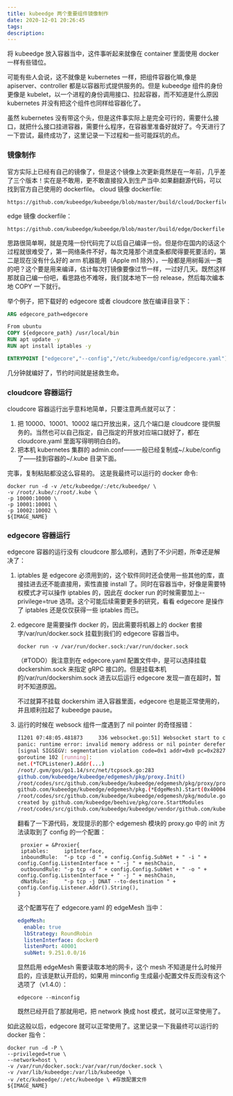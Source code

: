 ```yaml
---
title: kubeedge 两个重要组件镜像制作
date: 2020-12-01 20:26:45
tags:
description:
---
```


将 kubeedge 放入容器当中，这件事听起来就像在 container 里面使用 docker 一样有些错位。

可能有些人会说，这不就像是 kubernetes 一样，把组件容器化嘛,像是 apiserver、controller 都是以容器形式提供服务的。但是 kubeedge 组件的身份更像是 kubelet，以一个进程的身份调用接口、拉起容器，而不知道是什么原因 kubernetes 并没有把这个组件也同样给容器化了。

虽然 kubernetes 没有带这个头，但是这件事实际上是完全可行的，需要什么接口，就把什么接口挂进容器，需要什么程序，在容器里准备好就好了。今天进行了一下尝试，最终成功了，这里记录一下过程和一些可能踩坑的点。

### 镜像制作

官方实际上已经有自己的镜像了，但是这个镜像上次更新竟然是在一年前，几乎差了三个版本！实在是不敢用，更不敢直接投入到生产当中.如果翻翻源代码，可以找到官方自己使用的 dockerfile。
cloud 镜像 dockerfile:

```url
https://github.com/kubeedge/kubeedge/blob/master/build/cloud/Dockerfile
```

edge 镜像 dockerfile：

```url
https://github.com/kubeedge/kubeedge/blob/master/build/edge/Dockerfile
```

思路很简单啊，就是克隆一份代码完了以后自己编译一份。但是你在国内的话这个过程就很难受了，第一网络条件不好，每次克隆那个进度条都爬得要死要活的，第二是现在没有什么好的 arm 机器能用（Apple m1 除外），一般都是用树莓派一类的吧？这个要是用来编译，估计每次打镜像要像过节一样，一过好几天。既然这样那就自己编一份吧，看思路也不难呀，我们就本地下一份 release，然后每次编本地 COPY 一下就行。

举个例子，把下载好的 edgecore 或者 cloudcore 放在编译目录下：

```Dockerfile
ARG edgecore_path=edgecore

From ubuntu
COPY ${edgecore_path} /usr/local/bin
RUN apt update -y
RUN apt install iptables -y

ENTRYPOINT ["edgecore","--config","/etc/kubeedge/config/edgecore.yaml"]
```

几分钟就编好了，节约时间就是拯救生命。

### cloudcore 容器运行

cloudcore 容器运行出乎意料地简单，只要注意两点就可以了：

1. 把 10000、10001、10002 端口开放出来，这几个端口是 cloudcore 提供服务的。当然也可以自己指定，自己指定的开放对应端口就好了，都在 cloudcore.yaml 里面写得明明白白的。
2. 把本机 kubernetes 集群的 admin.conf——一般已经复制成~/.kube/config 了——挂到容器的~/.kube 目录下面。

完事，复制粘贴都没这么容易的。
这是我最终可以运行的 docker 命令:

```shell
docker run -d -v /etc/kubeedge/:/etc/kubeedge/ \
-v /root/.kube/:/root/.kube \
-p 10000:10000 \
-p 10001:10001 \
-p 10002:10002 \
${IMAGE_NAME}
```

### edgecore 容器运行

edgecore 容器的运行没有 cloudcore 那么顺利，遇到了不少问题，所幸还是解决了：

1. iptables 是 edgecore 必须用到的，这个软件同时还会使用一些其他的库，直接挂进去还不能直接用，索性直接 install 了。同时在容器当中，好像是需要特权模式才可以操作 iptables 的，因此在 docker run 的时候需要加上--privilege=true 选项。这个可能后续需要更多的研究，看看 edgecore 是操作了 iptables 还是仅仅获得一些 iptables 而已。
2. edgecore 是需要操作 docker 的，因此需要将机器上的 docker 套接字/var/run/docker.sock 挂载到我们的 edgecore 容器当中。

   ```shell
   docker run -v /var/run/docker.sock:/var/run/docker.sock
   ```

   （#TODO）我注意到在 edgecore.yaml 配置文件中，是可以选择挂载 dockershim.sock 来指定 gRPC 接口的。但是挂载本机的/var/run/dockershim.sock 进去以后运行 edgecore 发现一直在超时，暂时不知道原因。

   不过就算不挂载 dockershim 进入容器里面，edgecore 也是能正常使用的，并且顺利拉起了 kubeedge pause。

3. 运行的时候在 websock 组件一度遇到了 nil pointer 的奇怪报错：

   ```bash
   I1201 07:48:05.481873     336 websocket.go:51] Websocket start to connect Access
   panic: runtime error: invalid memory address or nil pointer dereference
   [signal SIGSEGV: segmentation violation code=0x1 addr=0x0 pc=0x2827dd4]
   goroutine 102 [running]:
   net.(*TCPListener).Addr(...)
   /root/.gvm/gos/go1.14/src/net/tcpsock.go:283
   github.com/kubeedge/kubeedge/edgemesh/pkg/proxy.Init()
   /root/codes/src/github.com/kubeedge/kubeedge/edgemesh/pkg/proxy/proxy.go:45 +0x54
   github.com/kubeedge/kubeedge/edgemesh/pkg.(*EdgeMesh).Start(0x40004605e8)
   /root/codes/src/github.com/kubeedge/kubeedge/edgemesh/pkg/module.go:51 +0x30
   created by github.com/kubeedge/beehive/pkg/core.StartModules
   /root/codes/src/github.com/kubeedge/kubeedge/vendor/github.com/kubeedge/beehive/pkg/core/core.go:23 +0x13c
   ```

   翻看了一下源代码，发现提示的那个 edgemesh 模块的 proxy.go 中的 init 方法读取到了 config 的一个配置：

   ```golang
   	proxier = &Proxier{
   	iptables:     iptInterface,
   	inboundRule:  "-p tcp -d " + config.Config.SubNet + " -i " + config.Config.ListenInterface + " -j " + meshChain,
   	outboundRule: "-p tcp -d " + config.Config.SubNet + " -o " + config.Config.ListenInterface + " -j " + meshChain,
   	dNatRule:     "-p tcp -j DNAT --to-destination " + config.Config.Listener.Addr().String(),
   }
   ```

   这个配置写在了 edgecore.yaml 的 edgeMesh 当中：

   ```yaml
   edgeMesh:
     enable: true
     lbStrategy: RoundRobin
     listenInterface: docker0
     listenPort: 40001
     subNet: 9.251.0.0/16
   ```

   显然启用 edgeMesh 需要读取本地的网卡，这个 mesh 不知道是什么时候开启的，应该是默认开启的，如果用 minconfig 生成最小配置文件反而没有这个选项了（v1.4.0）：

   ```shell
   edgecore --minconfig
   ```

   既然已经开启了那就用吧，把 network 换成 host 模式，就可以正常使用了。

如此这般以后，edgecore 就可以正常使用了。这里记录一下我最终可以运行的 docker 指令：

```shell
docker run -d -P \
--privileged=true \
--network=host \
-v /var/run/docker.sock:/var/var/run/docker.sock \
-v /var/lib/kubeedge:/var/lib/kubeedge \
-v /etc/kubeedge/:/etc/kubeedge \ #存放配置文件
${IMAGE_NAME}
```
